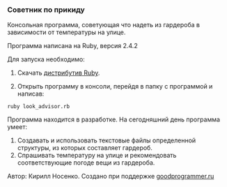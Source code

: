 ### Советник по прикиду

Консольная программа, советующая что надеть из гардероба в зависимости от температуры на улице.

Программа написана на Ruby, версия 2.4.2

Для запуска необходимо:

1. Скачать [дистрибутив Ruby](https://www.ruby-lang.org/ru/downloads/).

2. Открыть программу в консоли, перейдя в папку с программой и написав:

` ruby look_advisor.rb `

Программа находится в разработке.
На сегодняшний день программа умеет:
1. Создавать и использовать текстовые файлы определенной структуры, из которых составляет гардероб.
2. Спрашивать температуру на улице и рекомендовать соответствующие погоде вещи из гардероба.



Автор: Кирилл Носенко. Создано при поддержке [goodprogrammer.ru](http://goodprogrammer.ru/)
